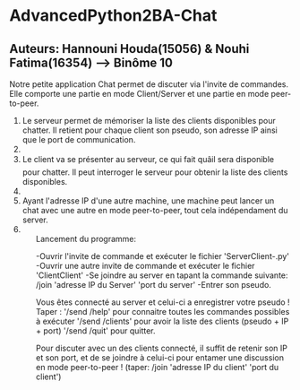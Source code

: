 # AdvancedPython2BA-Chat
## Auteurs: Hannouni Houda(15056) & Nouhi Fatima(16354) --> Binôme 10

Notre petite application Chat permet de discuter via l'invite de commandes.
Elle comporte une partie en mode Client/Server et une partie en mode peer-to-peer.
<ol> 
<li>Le serveur permet de mémoriser la liste des clients disponibles pour chatter.
  Il retient pour chaque client son pseudo, son adresse IP ainsi que le port de communication.<li>
<li>Le client va se présenter au serveur, ce qui fait quâil sera disponible pour chatter.
  Il peut interroger le serveur pour obtenir la liste des clients disponibles.<li>
<li>Ayant l'adresse IP d'une autre machine, une machine peut lancer un chat avec
  une autre en mode peer-to-peer, tout cela indépendament du server.<li>
<ol>
Lancement du programme:

-Ouvrir l'invite de commande et exécuter le fichier 'ServerClient-.py'
-Ouvrir une autre invite de commande et exécuter le fichier 'ClientClient'
-Se joindre au server en tapant la commande suivante: /join 'adresse IP du Server' 'port du server'
-Entrer son pseudo.

Vous êtes connecté au server et celui-ci a enregistrer votre pseudo !
Taper :
'/send /help' pour connaitre toutes les commandes possibles à exécuter
'/send /clients' pour avoir la liste des clients (pseudo + IP + port)
'/send /quit' pour quitter.

Pour discuter avec un des clients connecté, il suffit de retenir son IP et son port, et de se joindre à celui-ci pour entamer une discussion en mode peer-to-peer !
(taper: /join 'adresse IP du client' 'port du client')
